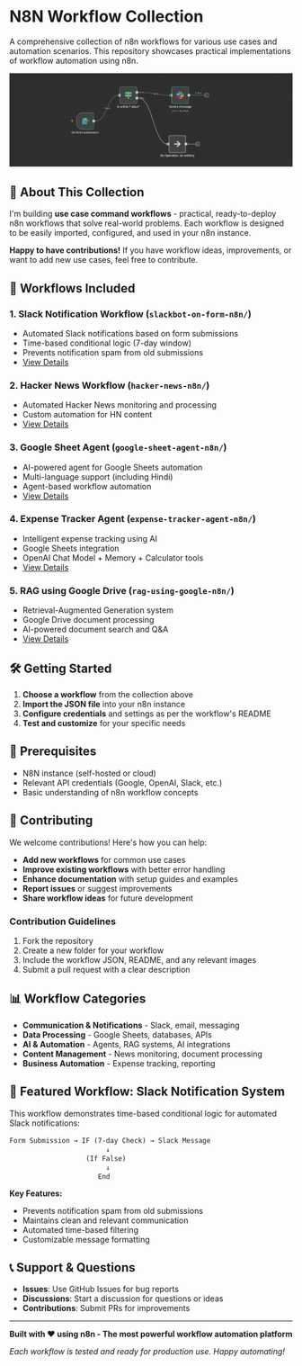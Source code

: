 # N8N Workflow Collection

A comprehensive collection of n8n workflows for various use cases and automation scenarios. This repository showcases practical implementations of workflow automation using n8n.

![N8N Workflow Collection](image.png)

## 🚀 About This Collection

I'm building **use case command workflows** - practical, ready-to-deploy n8n workflows that solve real-world problems. Each workflow is designed to be easily imported, configured, and used in your n8n instance.

**Happy to have contributions!** If you have workflow ideas, improvements, or want to add new use cases, feel free to contribute.

## 📁 Workflows Included

### 1. **Slack Notification Workflow** (`slackbot-on-form-n8n/`)
- Automated Slack notifications based on form submissions
- Time-based conditional logic (7-day window)
- Prevents notification spam from old submissions
- [View Details](slackbot-on-form-n8n/on-form/README.md)

### 2. **Hacker News Workflow** (`hacker-news-n8n/`)
- Automated Hacker News monitoring and processing
- Custom automation for HN content
- [View Details](hacker-news-n8n/README.md)

### 3. **Google Sheet Agent** (`google-sheet-agent-n8n/`)
- AI-powered agent for Google Sheets automation
- Multi-language support (including Hindi)
- Agent-based workflow automation
- [View Details](google-sheet-agent-n8n/README.md)

### 4. **Expense Tracker Agent** (`expense-tracker-agent-n8n/`)
- Intelligent expense tracking using AI
- Google Sheets integration
- OpenAI Chat Model + Memory + Calculator tools
- [View Details](expense-tracker-agent-n8n/README.md)

### 5. **RAG using Google Drive** (`rag-using-google-n8n/`)
- Retrieval-Augmented Generation system
- Google Drive document processing
- AI-powered document search and Q&A
- [View Details](rag-using-google-n8n/README.md)

## 🛠️ Getting Started

1. **Choose a workflow** from the collection above
2. **Import the JSON file** into your n8n instance
3. **Configure credentials** and settings as per the workflow's README
4. **Test and customize** for your specific needs

## 🔧 Prerequisites

- N8N instance (self-hosted or cloud)
- Relevant API credentials (Google, OpenAI, Slack, etc.)
- Basic understanding of n8n workflow concepts

## 🤝 Contributing

We welcome contributions! Here's how you can help:

- **Add new workflows** for common use cases
- **Improve existing workflows** with better error handling
- **Enhance documentation** with setup guides and examples
- **Report issues** or suggest improvements
- **Share workflow ideas** for future development

### Contribution Guidelines

1. Fork the repository
2. Create a new folder for your workflow
3. Include the workflow JSON, README, and any relevant images
4. Submit a pull request with a clear description

## 📊 Workflow Categories

- **Communication & Notifications** - Slack, email, messaging
- **Data Processing** - Google Sheets, databases, APIs
- **AI & Automation** - Agents, RAG systems, AI integrations
- **Content Management** - News monitoring, document processing
- **Business Automation** - Expense tracking, reporting

## 🌟 Featured Workflow: Slack Notification System

This workflow demonstrates time-based conditional logic for automated Slack notifications:

```
Form Submission → IF (7-day Check) → Slack Message
                        ↓
                   (If False)
                        ↓
                      End
```

**Key Features:**
- Prevents notification spam from old submissions
- Maintains clean and relevant communication
- Automated time-based filtering
- Customizable message formatting

## 📞 Support & Questions

- **Issues**: Use GitHub Issues for bug reports
- **Discussions**: Start a discussion for questions or ideas
- **Contributions**: Submit PRs for improvements

---

**Built with ❤️ using n8n - The most powerful workflow automation platform**

*Each workflow is tested and ready for production use. Happy automating!*